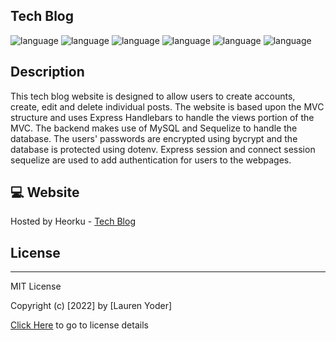 ## Tech Blog

![language](https://img.shields.io/badge/Handlebars-^6.0.4-red)
  ![language](https://img.shields.io/badge/Express.js-^4.17.1-yellow)
  ![language](https://img.shields.io/badge/MySQL2-^2.1.0-blue)
  ![language](https://img.shields.io/badge/Sequelize-^5.21.7-green)
  ![language](https://img.shields.io/badge/dotenv-^16.0.0-purple)
  ![language](https://img.shields.io/badge/bycrypt-^5.0.1-lightblue)

  ## Description

This tech blog website is designed to allow users to create accounts, create, edit and delete individual posts. The website is based upon the MVC structure and uses Express Handlebars to handle the views portion of the MVC. The backend makes use of MySQL and Sequelize to handle the database. The users' passwords are encrypted using bycrypt and the database is protected using dotenv. Express session and connect session sequelize are used to add authentication for users to the webpages.


##  💻 Website

Hosted by Heorku - 
[Tech Blog](https://rocky-savannah-71767.herokuapp.com/)

 ## License

  -----------------------

  MIT License 

  Copyright (c) [2022] by [Lauren Yoder]

  [Click Here](https://choosealicense.com/licenses/mit/) to go to license details